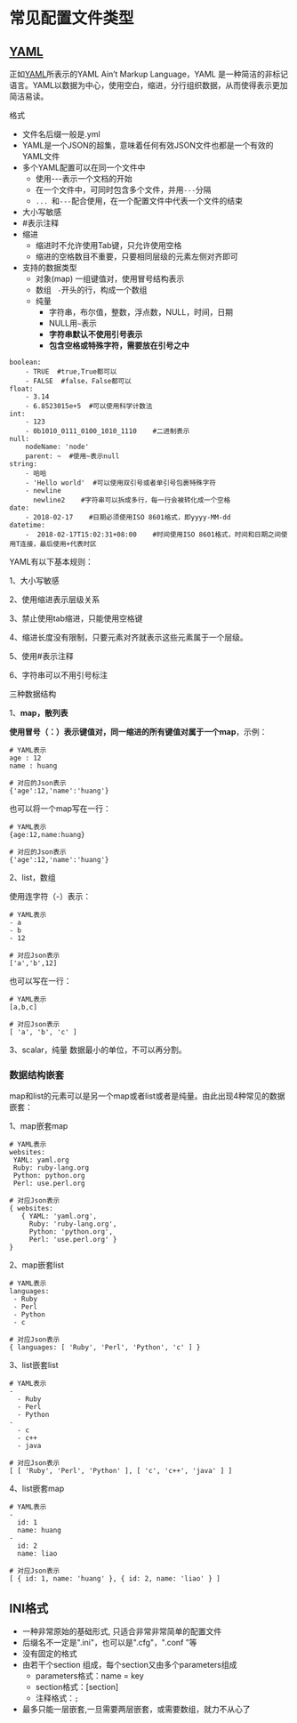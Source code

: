 # 常见配置文件类型

## [YAML](https://so.csdn.net/so/search?q=YAML&spm=1001.2101.3001.7020)

正如[YAML](https://so.csdn.net/so/search?q=YAML&spm=1001.2101.3001.7020)所表示的YAML Ain’t Markup Language，YAML 是一种简洁的非标记语言。YAML以数据为中心，使用空白，缩进，分行组织数据，从而使得表示更加简洁易读。

格式

- 文件名后缀一般是.yml
- YAML是一个JSON的超集，意味着任何有效JSON文件也都是一个有效的YAML文件
- 多个YAML配置可以在同一个文件中
  - 使用---表示一个文档的开始
  - 在一个文件中，可同时包含多个文件，并用`---`分隔
  - `... `和`---`配合使用，在一个配置文件中代表一个文件的结束
- 大小写敏感
- #表示注释
- 缩进
  - 缩进时不允许使用Tab键，只允许使用空格
  - 缩进的空格数目不重要，只要相同层级的元素左侧对齐即可
- 支持的数据类型
  - 对象(map) 一组键值对，使用冒号结构表示
  - 数组   ` -`开头的行，构成一个数组
  - 纯量  
    - 字符串，布尔值，整数，浮点数，NULL，时间，日期  
    - NULL用`~`表示  
    - **字符串默认不使用引号表示**
    - **包含空格或特殊字符，需要放在引号之中**

```
boolean: 
    - TRUE  #true,True都可以
    - FALSE  #false，False都可以
float:
    - 3.14
    - 6.8523015e+5  #可以使用科学计数法
int:
    - 123
    - 0b1010_0111_0100_1010_1110    #二进制表示
null:
    nodeName: 'node'
    parent: ~  #使用~表示null
string:
    - 哈哈
    - 'Hello world'  #可以使用双引号或者单引号包裹特殊字符
    - newline
      newline2    #字符串可以拆成多行，每一行会被转化成一个空格
date:
    - 2018-02-17    #日期必须使用ISO 8601格式，即yyyy-MM-dd
datetime: 
    -  2018-02-17T15:02:31+08:00    #时间使用ISO 8601格式，时间和日期之间使用T连接，最后使用+代表时区
```

YAML有以下基本规则：

1、大小写敏感

2、使用缩进表示层级关系

3、禁止使用tab缩进，只能使用空格键

4、缩进长度没有限制，只要元素对齐就表示这些元素属于一个层级。

5、使用#表示注释

6、字符串可以不用引号标注

三种数据结构

1、**map，散列表**

**使用冒号（：）表示键值对，同一缩进的所有键值对属于一个map**，示例：

```
# YAML表示
age : 12
name : huang

# 对应的Json表示
{'age':12,'name':'huang'}
```

也可以将一个map写在一行：

```
# YAML表示
{age:12,name:huang}

# 对应的Json表示
{'age':12,'name':'huang'}
```

2、list，数组

使用连字符（-）表示：

```
# YAML表示
- a
- b
- 12

# 对应Json表示
['a','b',12]
```

也可以写在一行：

```
# YAML表示
[a,b,c]

# 对应Json表示
[ 'a', 'b', 'c' ]
```

3、scalar，纯量
数据最小的单位，不可以再分割。

### 数据结构嵌套

map和list的元素可以是另一个map或者list或者是纯量。由此出现4种常见的数据嵌套：

1、map嵌套map

```
# YAML表示
websites:
 YAML: yaml.org 
 Ruby: ruby-lang.org 
 Python: python.org 
 Perl: use.perl.org 

# 对应Json表示
{ websites: 
   { YAML: 'yaml.org',
     Ruby: 'ruby-lang.org',
     Python: 'python.org',
     Perl: 'use.perl.org' } 
}
```

2、map嵌套list

```
# YAML表示
languages:
 - Ruby
 - Perl
 - Python 
 - c

# 对应Json表示
{ languages: [ 'Ruby', 'Perl', 'Python', 'c' ] }

```

3、list嵌套list

```
# YAML表示
-
  - Ruby
  - Perl
  - Python 
- 
  - c
  - c++
  - java

# 对应Json表示
[ [ 'Ruby', 'Perl', 'Python' ], [ 'c', 'c++', 'java' ] ]
```

4、list嵌套map

```
# YAML表示
-
  id: 1
  name: huang
-
  id: 2
  name: liao

# 对应Json表示
[ { id: 1, name: 'huang' }, { id: 2, name: 'liao' } ]
```

## INI格式

- 一种非常原始的基础形式, 只适合非常非常简单的配置文件
- 后缀名不一定是".ini"，也可以是".cfg"，".conf ”等
- 没有固定的格式
- 由若干个section 组成，每个section又由多个parameters组成
  - parameters格式：name = key
  - section格式：[section]
  - 注释格式：`;`
- 最多只能一层嵌套,一旦需要两层嵌套，或需要数组，就力不从心了